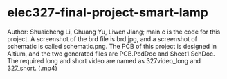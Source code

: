 # elec327-final-project-smart-lamp
Author: Shuaicheng Li, Chuang Yu, Liwen Jiang; main.c is the code for this project. A screenshot of the brd file is brd.jpg, and a screenshot of schematic is called schematic.png. The PCB of this project is designed in Altium, and the two generated files are PCB.PcdDoc and Sheet1.SchDoc. The required long and short video are named as 327video_long and 327_short. (.mp4)
